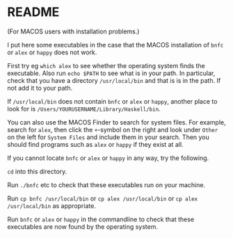 # README

(For MACOS users with installation problems.)

I put here some executables in the case that the MACOS installation of `bnfc` or `alex` or `happy` does not work. 

First try eg `which alex` to see whether the operating system finds the executable. Also run `echo $PATH` to see what is in your path. 
In particular, check that you have a directory `/usr/local/bin` and that is is in the path. If not add it to your path. 

If `/usr/local/bin` does not contain `bnfc` or `alex` or `happy`,
another place to look for is `/Users/YOURUSERNAME/Library/Haskell/bin`. 

You can also use the MACOS Finder to search for system files. For example, search for `alex`, then click the `+`-symbol on the right and look under `Other` on the left for `System Files` and include them in your search. Then you should find programs such as `alex` or `happy` if they exist at all.

If you cannot locate `bnfc` or `alex` or `happy` in any way, 
try the following.

`cd` into this directory.

Run `./bnfc` etc to check that these executables run on your machine.

Run `cp bnfc /usr/local/bin` or `cp alex /usr/local/bin` or `cp alex /usr/local/bin` as appropriate.

Run `bnfc` or `alex` or `happy` in the commandline to check that these executables are now found by the operating system.
